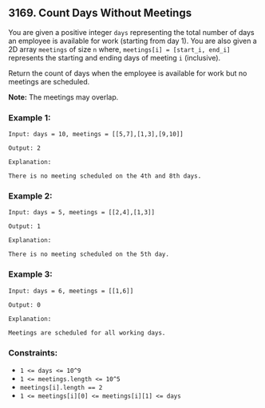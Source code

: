 ## 3169. Count Days Without Meetings

You are given a positive integer ```days``` representing the total number of days an employee is available for work (starting from day 1). You are also given a 2D array ```meetings``` of size ```n``` where, ```meetings[i] = [start_i, end_i]``` represents the starting and ending days of meeting ```i``` (inclusive).

Return the count of days when the employee is available for work but no meetings are scheduled.

**Note:** The meetings may overlap.

### Example 1:
```
Input: days = 10, meetings = [[5,7],[1,3],[9,10]]

Output: 2

Explanation:

There is no meeting scheduled on the 4th and 8th days.
```
### Example 2:
```
Input: days = 5, meetings = [[2,4],[1,3]]

Output: 1

Explanation:

There is no meeting scheduled on the 5th day.
```
### Example 3:
```
Input: days = 6, meetings = [[1,6]]

Output: 0

Explanation:

Meetings are scheduled for all working days.
```

### Constraints:

* ```1 <= days <= 10^9```
* ```1 <= meetings.length <= 10^5```
* ```meetings[i].length == 2```
* ```1 <= meetings[i][0] <= meetings[i][1] <= days```